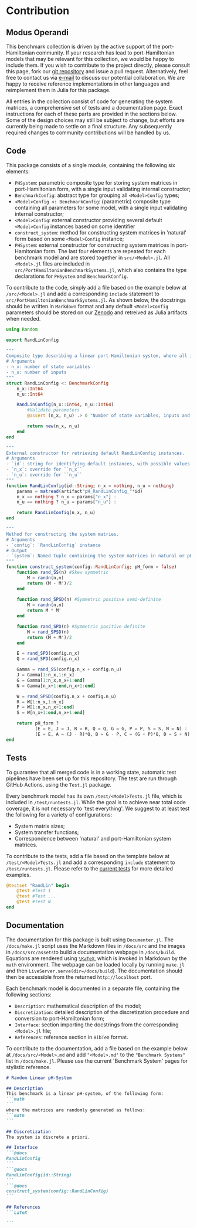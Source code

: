 # Contribution

## Modus Operandi
This benchmark collection is driven by the active support of the port-Hamiltonian community. If your research has lead to port-Hamiltonian models that may be relevant for this collection, we would be happy to include them. If you wish to contribute to the project directly, please consult this page, fork our [git repository](https://github.com/Algopaul/PortHamiltonianBenchmarkSystems.jl/) and issue a pull request. Alternatively, feel free to contact us via [e-mail](mailto:schwerdt@math.tu-berlin.de) to discuss our potential collaboration. We are happy to receive reference implementations in other languages and reimplement them in Julia for this package.

All entries in the collection consist of code for generating the system matrices, a comprehensive set of tests and a documentation page. Exact instructions for each of these parts are provided in the sections below. Some of the design choices may still be subject to change, but efforts are currently being made to settle on a final structure. Any subsequently required changes to community contributions will be handled by us.

## Code
This package consists of a single module, containing the following six elements:
- `PHSystem`: parametric composite type for storing system matrices in port-Hamiltonian form, with a single input validating internal constructor;
- `BenchmarkConfig`: abstract type for grouping all `<Model>Config` types;
- `<Model>Config <: BenchmarkConfig`: (parametric) composite type containing all parameters for some model, with a single input validating internal constructor;
- `<Model>Config`: external constructor providing several default `<Model>Config` instances based on some identifier
- `construct_system`: method for constructing system matrices in 'natural' form based on some `<Model>Config` instance;
- `PHSystem`: external constructor for constructing system matrices in port-Hamltonian form.
The last four elements are repeated for each benchmark model and are stored together in `src/<Model>.jl`. All `<Model>.jl` files are included in `src/PortHamiltonianBenchmarkSystems.jl`, which also contains the type declarations for `PHSystem` and `BenchmarkConfig`.

To contribute to the code, simply add a file based on the example below at `/src/<Model>.jl` and add a corresponding `include` statement to `src/PortHamiltonianBenchmarkSystems.jl`. As shown below, the docstrings should be written in `Markdown` format and any default `<Model>Config` parameters should be stored on our [Zenodo](https://github.com/Algopaul/PortHamiltonianBenchmarkSystems.jl/) and retreived as Julia artifacts when needed.
```julia
using Random

export RandLinConfig

"""
Composite type describing a linear port-Hamiltonian system, where all independent matrix entries are randomly chosen between 0 and 1.
# Arguments
- n_x: number of state variables
- n_u: number of inputs
"""
struct RandLinConfig <: BenchmarkConfig
    n_x::Int64
    n_u::Int64

    RandLinConfig(n_x::Int64, n_u::Int64)
        #Validate parameters
        @assert (n_x, n_u) .> 0 "Number of state variables, inputs and outputs must be larger than 0"

        return new(n_x, n_u)
    end
end

"""
External constructor for retrieving default RandLinConfig instances.
# Arguments
- `id`: string for identifying default instances, with possible values: `"A"`,`"B"`,`"C"`
- `n_x`: override for ``n_x``
- `n_u`: override for ``n_u``
"""
function RandLinConfig(id::String; n_x = nothing, n_u = nothing)
    params = matread(artifact"pH_RandLinConfig_"*id)    
    n_x == nothing ? n_x = params["n_x"] :
    n_u == nothing ? n_u = params["n_u"] :

    return RandLinConfig(n_x, n_u)
end

"""
Method for constructing the system matries.
# Arguments
- `config`: `RandLinConfig` instance
# Output
- `system`: Named tuple containing the system matrices in natural or pH form
"""
function construct_system(config::RandLinConfig; pH_form = false)
    function rand_SS(n) #Skew symmetric
        M = randn(n,n)
        return (M - M')/2
    end
    
    function rand_SPSD(n) #Symmetric positive semi-definite
        M = randn(n,n)
        return M * M'
    end

    function rand_SPD(n) #Symmetric positive definite
        M = rand_SPSD(n)
        return (M + M')/2
    end

    E = rand_SPD(config.n_x)
    Q = rand_SPD(config.n_x)

    Gamma = rand_SS(config.n_x + config.n_u)
    J = Gamma[1:n_x,1:n_x]
    G = Gamma[1:n_x,n_x+1:end]
    N = Gamma[n_x+1:end,n_x+1:end]

    W = rand_SPSD(config.n_x + config.n_u)
    R = W[1:n_x,1:n_x]
    P = W[1:n_x,n_x+1:end]
    S = W[n_x+1:end,n_x+1:end]

    return pH_form ? 
           (E = E, J = J, R = R, Q = Q, G = G, P = P, S = S, N = N) :
           (E = E, A = (J - R)*Q, B = G - P, C = (G + P)*Q, D = S + N)
end
```

## Tests
To guarantee that all merged code is in a working state, automatic test pipelines have been set up for this repository. The test are run through GitHub Actions, using the `Test.jl` package. 

Every benchmark model has its own `/test/<Model>Tests.jl` file, which is included in `/test/runtests.jl`. While the goal is to achieve near total code coverage, it is not necessary to 'test everything'. We suggest to at least test the following for a variety of configurations:
- System matrix sizes;
- System transfer functions;
- Correspondence between 'natural' and port-Hamiltonian system matrices.

To contribute to the tests, add a file based on the template below at `/test/<Model>Tests.jl` and add a corresponding `include` statement to `/test/runtests.jl`. Please refer to the [current tests](https://github.com/Algopaul/PortHamiltonianBenchmarkSystems.jl/tree/main/test) for more detailed examples.
```julia
@testset "RandLin" begin
    @test #Test 1
    @test #Test ...
    @test #Test N
end
```

## Documentation
The documentation for this package is built using `Documenter.jl`. The `/docs/make.jl` script uses the Markdown files in `/docs/src` and the images in `/docs/src/assets`to build a documentation webpage in `/docs/build`. Equations are rendered using [``\KaTeX``](https://katex.org/), which is invoked in Markdown by the `math` environment. The webpage can be loaded locally by running `make.jl` and then `LiveServer.serve(dir=/docs/build`). The documentation should then be accessible from the returned `http://localhost` port.

Each benchmark model is documented in a separate file, containing the following sections:
- `Description`: mathematical description of the model;
- `Discretization`: detailed description of the discretization procedure and conversion to port-Hamiltonian form;
- `Interface`: section importing the docstrings from the corresponding `<Model>.jl` file;
- `References`: reference section in `BibTeX` format.

To contribute to the documentation, add a file based on the example below at `/docs/src/<Model>.md` and add `"<Model>.md"` to the `"Benchmark Systems"` list in `/docs/make.jl`. Please use the current 'Benchmark System' pages for stylistic reference.
````markdown
# Random Linear pH-System

## Description
This benchmark is a linear pH-system, of the following form:
```math
```
where the matrices are randomly generated as follows:
```math
``` 

## Discretization
The system is discrete a priori.

## Interface
```@docs
RandLinConfig
```
```@docs
RandLinConfig(id::String)
```
```@docs
construct_system(config::RandLinConfig)
```

## References
```LaTeX

```
````
